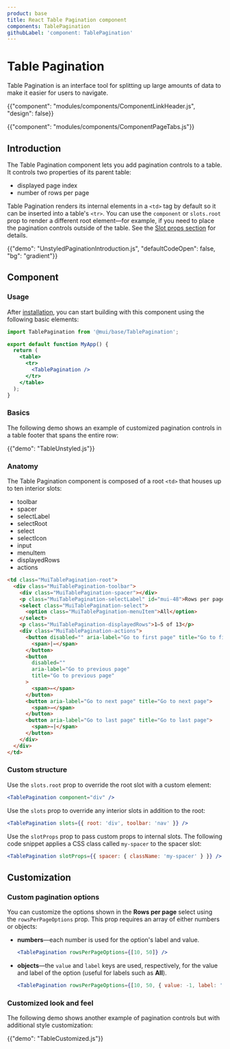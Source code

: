 ```yaml
---
product: base
title: React Table Pagination component
components: TablePagination
githubLabel: 'component: TablePagination'
---
```


# Table Pagination

<p class="description">Table Pagination is an interface tool for splitting up large amounts of data to make it easier for users to navigate.</p>

{{"component": "modules/components/ComponentLinkHeader.js", "design": false}}

{{"component": "modules/components/ComponentPageTabs.js"}}

## Introduction

The Table Pagination component lets you add pagination controls to a table.
It controls two properties of its parent table:

- displayed page index
- number of rows per page

Table Pagination renders its internal elements in a `<td>` tag by default so it can be inserted into a table's `<tr>`.
You can use the `component` or `slots.root` prop to render a different root element—for example, if you need to place the pagination controls outside of the table.
See the [Slot props section](#slot-props) for details.

{{"demo": "UnstyledPaginationIntroduction.js", "defaultCodeOpen": false, "bg": "gradient"}}

## Component

### Usage

After [installation](/base/getting-started/installation/), you can start building with this component using the following basic elements:

```jsx
import TablePagination from '@mui/base/TablePagination';

export default function MyApp() {
  return (
    <table>
      <tr>
        <TablePagination />
      </tr>
    </table>
  );
}
```

### Basics

The following demo shows an example of customized pagination controls in a table footer that spans the entire row:

{{"demo": "TableUnstyled.js"}}

### Anatomy

The Table Pagination component is composed of a root `<td>` that houses up to ten interior slots:

- toolbar
- spacer
- selectLabel
- selectRoot
- select
- selectIcon
- input
- menuItem
- displayedRows
- actions

```html
<td class="MuiTablePagination-root">
  <div class="MuiTablePagination-toolbar">
    <div class="MuiTablePagination-spacer"></div>
    <p class="MuiTablePagination-selectLabel" id="mui-48">Rows per page:</p>
    <select class="MuiTablePagination-select">
      <option class="MuiTablePagination-menuItem">All</option>
    </select>
    <p class="MuiTablePagination-displayedRows">1–5 of 13</p>
    <div class="MuiTablePagination-actions">
      <button disabled="" aria-label="Go to first page" title="Go to first page">
        <span>|⇽</span>
      </button>
      <button
        disabled=""
        aria-label="Go to previous page"
        title="Go to previous page"
      >
        <span>⇽</span>
      </button>
      <button aria-label="Go to next page" title="Go to next page">
        <span>⇾</span>
      </button>
      <button aria-label="Go to last page" title="Go to last page">
        <span>⇾|</span>
      </button>
    </div>
  </div>
</td>
```

### Custom structure

Use the `slots.root` prop to override the root slot with a custom element:

```jsx
<TablePagination component="div" />
```

Use the `slots` prop to override any interior slots in addition to the root:

```jsx
<TablePagination slots={{ root: 'div', toolbar: 'nav' }} />
```

Use the `slotProps` prop to pass custom props to internal slots.
The following code snippet applies a CSS class called `my-spacer` to the spacer slot:

```jsx
<TablePagination slotProps={{ spacer: { className: 'my-spacer' } }} />
```

## Customization

### Custom pagination options

You can customize the options shown in the **Rows per page** select using the `rowsPerPageOptions` prop.
This prop requires an array of either numbers or objects:

- **numbers**—each number is used for the option's label and value.

  ```jsx
  <TablePagination rowsPerPageOptions={[10, 50]} />
  ```

- **objects**—the `value` and `label` keys are used, respectively, for the value and label of the option (useful for labels such as **All**).

  ```jsx
  <TablePagination rowsPerPageOptions={[10, 50, { value: -1, label: 'All' }]} />
  ```

### Customized look and feel

The following demo shows another example of pagination controls but with additional style customization:

{{"demo": "TableCustomized.js"}}
